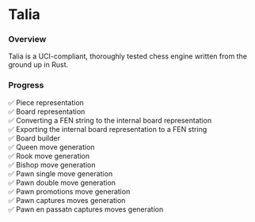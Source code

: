 # Talia

### Overview
Talia is a UCI-compliant, thoroughly tested chess engine written from the ground up in Rust.

### Progress
✅ Piece representation  
✅ Board representation  
✅ Converting a FEN string to the internal board representation  
✅ Exporting the internal board representation to a FEN string  
✅ Board builder  
✅ Queen move generation  
✅ Rook move generation  
✅ Bishop move generation  
✅ Pawn single move generation   
✅ Pawn double move generation  
✅ Pawn promotions move generation  
✅ Pawn captures moves generation  
✅ Pawn en passatn captures moves generation  
